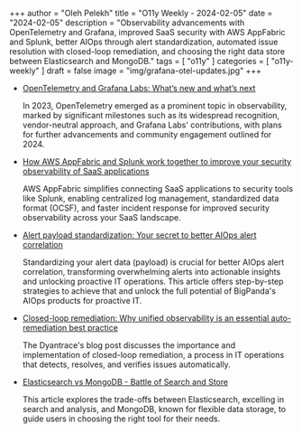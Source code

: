 +++
author = "Oleh Pelekh"
title = "O11y Weekly - 2024-02-05"
date = "2024-02-05"
description = "Observability advancements with OpenTelemetry and Grafana, improved SaaS security with AWS AppFabric and Splunk, better AIOps through alert standardization, automated issue resolution with closed-loop remediation, and choosing the right data store between Elasticsearch and MongoDB."
tags = [
    "o11y"
]
categories = [
    "o11y-weekly"
]
draft = false
image = "img/grafana-otel-updates.jpg"
+++

- [OpenTelemetry and Grafana Labs: What’s new and what’s next](https://grafana.com/blog/2024/01/31/opentelemetry-and-grafana-labs-whats-new-and-whats-next/)

    In 2023, OpenTelemetry emerged as a prominent topic in observability, marked by significant milestones such as its widespread recognition, vendor-neutral approach, and Grafana Labs' contributions, with plans for further advancements and community engagement outlined for 2024.

- [How AWS AppFabric and Splunk work together to improve your security observability of SaaS applications](https://aws.amazon.com/blogs/business-productivity/how-aws-appfabric-and-splunk-work-together-to-improve-security-observability-of-saas-applications/)

    AWS AppFabric simplifies connecting SaaS applications to security tools like Splunk, enabling centralized log management, standardized data format (OCSF), and faster incident response for improved security observability across your SaaS landscape.

- [Alert payload standardization: Your secret to better AIOps alert correlation](https://www.bigpanda.io/blog/alert-payload-better-alert-correlation/)

    Standardizing your alert data (payload) is crucial for better AIOps alert correlation, transforming overwhelming alerts into actionable insights and unlocking proactive IT operations. This article offers step-by-step strategies to achieve that and unlock the full potential of BigPanda's AIOps products for proactive IT.

- [Closed-loop remediation: Why unified observability is an essential auto-remediation best practice](https://www.dynatrace.com/news/blog/closed-loop-remediation-auto-remediation-best-practices/)

    The Dyantrace's blog post discusses the importance and implementation of closed-loop remediation, a process in IT operations that detects, resolves, and verifies issues automatically.

- [Elasticsearch vs MongoDB - Battle of Search and Store](https://signoz.io/blog/elasticsearch-vs-mongodb/)

    This article explores the trade-offs between Elasticsearch, excelling in search and analysis, and MongoDB, known for flexible data storage, to guide users in choosing the right tool for their needs.
